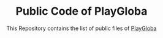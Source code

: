 <div id="top"></div>

<div align="center"> <h1> Public Code of PlayGloba </h1>  
This Repository contains the list of public files of <a href="https://playgloba.com">PlayGloba</a></li>
 
  
<div id="Bottom"></div>
